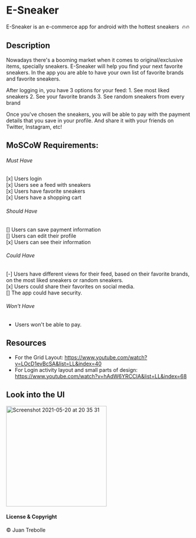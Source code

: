 # E-Sneaker

E-Sneaker is an e-commerce app for android with the hottest sneakers  🔥🔥

## Description
Nowadays there's a booming market when it comes to original/exclusive items, specially sneakers.
E-Sneaker will help you find your next favorite sneakers. In the app you are able to have your own list of favorite brands and favorite sneakers. 

After logging in, you have 3 options for your feed: 
	1. See most liked sneakers
	2. See your favorite brands
	3. See random sneakers from every brand

Once you've chosen the sneakers, you will be able to pay with the payment details that you save in your profile. And share it with your friends on Twitter, Instagram, etc!

## MoSCoW Requirements:

###### Must Have ######
[x] Users login<br/>
[x] Users see a feed with sneakers<br/>
[x] Users have favorite sneakers<br/>
[x] Users have a shopping cart<br/>

###### Should Have ######
[] Users can save payment information<br/>
[] Users can edit their profile<br/>
[x] Users can see their information<br/>

###### Could Have ######
[-] Users have different views for their feed, based on their favorite brands, on the most liked sneakers or random sneakers.<br/>
[x] Users could share their favorites on social media.<br/>
[] The app could have security.<br/>

###### Won't Have ######
- Users won't be able to pay.<br/>



## Resources
- For the Grid Layout: https://www.youtube.com/watch?v=LOcD1evBcSA&list=LL&index=40 <br/>
- For Login activity layout and small parts of design: https://www.youtube.com/watch?v=hAdW6YRCCIA&list=LL&index=68 <br/>

## Look into the UI
<img width="272" alt="Screenshot 2021-05-20 at 20 35 31" src="https://user-images.githubusercontent.com/19228336/119031203-2074be00-b9ab-11eb-98ea-f38fecd6ad77.png">



#### License & Copyright ####
© Juan Trebolle
